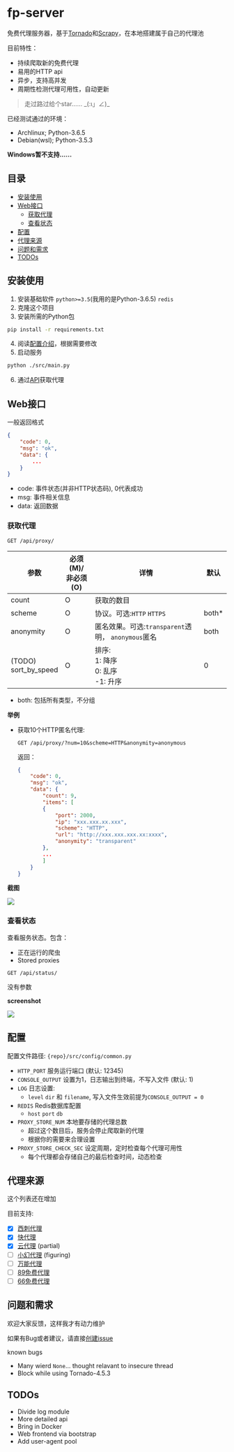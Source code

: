 # fp-server

免费代理服务器，基于[Tornado](http://www.tornadoweb.org/en/stable/#)和[Scrapy](https://scrapy.org/)，在本地搭建属于自己的代理池

目前特性：
- 持续爬取新的免费代理
- 易用的HTTP api
- 异步，支持高并发
- 周期性检测代理可用性，自动更新

> 走过路过给个star……  \_(:ι」∠)\_

已经测试通过的环境：
- Archlinux; Python-3.6.5
- Debian(wsl); Python-3.5.3

**Windows暂不支持……**

## 目录 ##

<!-- vim-markdown-toc GFM -->

* [安装使用](#安装使用)
* [Web接口](#web接口)
    * [获取代理](#获取代理)
    * [查看状态](#查看状态)
* [配置](#配置)
* [代理来源](#代理来源)
* [问题和需求](#问题和需求)
* [TODOs](#todos)

<!-- vim-markdown-toc -->

## 安装使用 ##

1. 安装基础软件 `python>=3.5`(我用的是Python-3.6.5) `redis`
2. 克隆这个项目 
3. 安装所需的Python包
```bash
pip install -r requirements.txt
```
4. 阅读[配置介绍](#config)，根据需要修改
5. 启动服务
```bash
python ./src/main.py
```
6. 通过[API](#web接口)获取代理

## Web接口 ##

一般返回格式
```json
{
    "code": 0,
    "msg": "ok",
    "data": {
        ...
    }
}
```

-   code: 事件状态(并非HTTP状态码), 0代表成功
-   msg: 事件相关信息
-   data: 返回数据

### 获取代理 ###

```
GET /api/proxy/
``` 

 参数                   | 必须(M)/<br>非必须(O) | 详情                                               | 默认
------------------------|-----------------------|----------------------------------------------------|-------|
 count                  | O                     | 获取的数目
 scheme                 | O                     | 协议。可选:`HTTP` `HTTPS`                          | both*
anonymity               | O                     | 匿名效果。可选:`transparent`透明， `anonymous`匿名 | both
(TODO)<br>sort_by_speed | O                     | 排序:<br>1: 降序<br>0: 乱序<br>-1: 升序            | 0

- both: 包括所有类型，不分组

**举例**

-   获取10个HTTP匿名代理:
    ```
    GET /api/proxy/?num=10&scheme=HTTP&anonymity=anonymous
    ```
    返回：
    ```json
    {
        "code": 0,
        "msg": "ok",
        "data": {
            "count": 9,
            "items": [
            {
                "port": 2000,
                "ip": "xxx.xxx.xx.xxx",
                "scheme": "HTTP",
                "url": "http://xxx.xxx.xxx.xx:xxxx",
                "anonymity": "transparent"
            },
            ...
            ]
        }
    }
    ```

**截图**

![](./pics/proxy_get.png)

### 查看状态 ###

查看服务状态。包含：
-   正在运行的爬虫
-   Stored proxies

```
GET /api/status/
```

没有参数

**screenshot**

![](./pics/status.png)

## 配置 ##

配置文件路径: `{repo}/src/config/common.py`

- `HTTP_PORT`   服务运行端口 (默认: 12345)
- `CONSOLE_OUTPUT`  设置为1，日志输出到终端，不写入文件 (默认: 1)
- `LOG`  日志设置:
    - `level` `dir` 和 `filename`, 写入文件生效前提为`CONSOLE_OUTPUT = 0`
- `REDIS`  Redis数据库配置
    - `host` `port` `db`
- `PROXY_STORE_NUM` 本地要存储的代理总数
    - 超过这个数目后，服务会停止爬取新的代理
    - 根据你的需要来合理设置
- `PROXY_STORE_CHECK_SEC` 设定周期，定时检查每个代理可用性
    - 每个代理都会存储自己的最后检查时间，动态检查

## 代理来源 ##

这个列表还在增加

目前支持:
- [x] [西刺代理](http://www.xicidaili.com)
- [x] [快代理](http://www.kuaidaili.com)
- [x] [云代理](http://www.ip3366.net) (partial)
- [ ] [小幻代理](https://ip.ihuan.me) (figuring)
- [ ] [万能代理](http://wndaili.cn)
- [ ] [89免费代理](http://www.89ip.cn/)
- [ ] [66免费代理](http://www.66ip.cn/)

## 问题和需求 ##

欢迎大家反馈，这样我才有动力维护

如果有Bug或者建议，请直接[创建issue](https://github.com/Karmenzind/fp-server/issues/new) 

known bugs
*   Many wierd `None`... thought relavant to insecure thread
*   Block while using Tornado-4.5.3

## TODOs ##

*   Divide log module
*   More detailed api
*   Bring in Docker
*   Web frontend via bootstrap
*   Add user-agent pool

